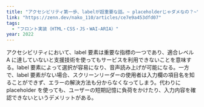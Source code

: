 ```yaml
---
title: "アクセシビリティ第一歩、labelが超重要な話。~ placeholderじゃダメなの？~"
link: "https://zenn.dev/nako_110/articles/ce7e9a453dfd07"
tags:
  - "フロント実装（HTML・CSS・JS・WAI-ARIA）"
year: 2022
---
```


アクセシビリティにおいて、label 要素は重要な指標の一つであり、適合レベル A に達していないと支援技術を使ってもサービスを利用できないことを意味する。label 要素によって選択が容易になり、音声読み上げが可能になる。一方で、label 要素がない場合、スクリーンリーダーの使用者は入力欄の項目名を知ることができず、エラーの解決方法も分からなくなってしまう。代わりに placeholder を使っても、ユーザーの短期記憶に負荷をかけたり、入力内容を確認できないというデメリットがある。
